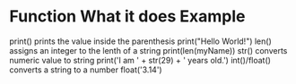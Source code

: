 # Function       What it does                                  Example
print()          prints the value inside the parenthesis       print("Hello World!")
len()            assigns an integer to the lenth of a string   print(len(myName)) 
str()            converts numeric value to string              print('I am ' + str(29) + ' years old.')
int()/float()    converts a string to a number                 float('3.14')
